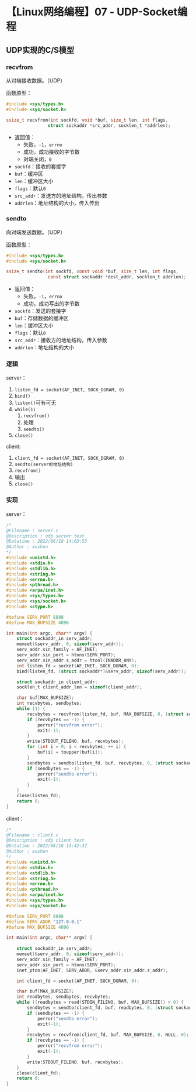 # 【Linux网络编程】07 - UDP-Socket编程


## UDP实现的C/S模型

### recvfrom
从对端接收数据。（UDP）

函数原型：  
```c
#include <sys/types.h>
#include <sys/socket.h>

ssize_t recvfrom(int sockfd, void *buf, size_t len, int flags,
                struct sockaddr *src_addr, socklen_t *addrlen);
```
- 返回值：
  - 失败，`-1`，`errno`
  - 成功，成功接收的字节数
  - 对端关闭，`0`
- `sockfd`：接收的套接字
- `buf`：缓冲区
- `len`：缓冲区大小
- `flags`：默认`0`
- `src_addr`：发送方的地址结构，传出参数
- `addrlen`：地址结构的大小，传入传出

### sendto
向对端发送数据。（UDP）

函数原型：  
```c
#include <sys/types.h>
#include <sys/socket.h>

ssize_t sendto(int sockfd, const void *buf, size_t len, int flags,
                const struct sockaddr *dest_addr, socklen_t addrlen);
```
- 返回值：
  - 失败，`-1`，`errno`
  - 成功，成功写出的字节数
- `sockfd`：发送的套接字
- `buf`：存储数据的缓冲区
- `len`：缓冲区大小
- `flags`：默认`0`
- `src_addr`：接收方的地址结构，传入参数
- `addrlen`：地址结构的大小

### 逻辑
server：
1. `listen_fd = socket(AF_INET, SOCK_DGRAM, 0)`
2. `bind()`
3. `listen()`可有可无
4. `while(1)`
   1. `recvfrom()`
   2. 处理
   3. `sendto()`
5. `close()`

client:  
1. `client_fd = socket(AF_INET, SOCK_DGRAM, 0)`
2. `sendto(server的地址结构)`
3. `recvfrom()`
4. 输出
5. `close()`

### 实现
server：  
```c
/*
@Filename : server.c
@Description : udp server test
@Datatime : 2022/06/18 14:03:53
@Author : xushun
*/
#include <unistd.h>
#include <stdio.h>
#include <stdlib.h>
#include <string.h>
#include <errno.h>
#include <pthread.h>
#include <arpa/inet.h>
#include <sys/types.h>
#include <sys/socket.h>
#include <ctype.h>

#define SERV_PORT 8888
#define MAX_BUFSIZE 4096

int main(int argc, char** argv) {
    struct sockaddr_in serv_addr;
    memset(&serv_addr, 0, sizeof(serv_addr));
    serv_addr.sin_family = AF_INET;
    serv_addr.sin_port = htons(SERV_PORT);
    serv_addr.sin_addr.s_addr = htonl(INADDR_ANY);
    int listen_fd = socket(AF_INET, SOCK_DGRAM, 0);
    bind(listen_fd, (struct sockaddr*)&serv_addr, sizeof(serv_addr));

    struct sockaddr_in client_addr;
    socklen_t client_addr_len = sizeof(client_addr);

    char buf[MAX_BUFSIZE];
    int recvbytes, sendbytes;
    while (1) {
        recvbytes = recvfrom(listen_fd, buf, MAX_BUFSIZE, 0, (struct sockaddr*)&client_addr, &client_addr_len);
        if (recvbytes == -1) {
            perror("recvfrom error");
            exit(-1);
        }
        write(STDOUT_FILENO, buf, recvbytes);
        for (int i = 0; i < recvbytes; ++ i) {
            buf[i] = toupper(buf[i]);
        }
        sendbytes = sendto(listen_fd, buf, recvbytes, 0, (struct sockaddr*)&client_addr, sizeof(client_addr));
        if (sendbytes == -1) {
            perror("sendto error");
            exit(-1);
        }
    }
    close(listen_fd);
    return 0;
}
```

client：  
```c
/*
@Filename : client.c
@Description : udp client test
@Datatime : 2022/06/18 13:42:37
@Author : xushun
*/
#include <unistd.h>
#include <stdio.h>
#include <stdlib.h>
#include <string.h>
#include <errno.h>
#include <pthread.h>
#include <arpa/inet.h>
#include <sys/types.h>
#include <sys/socket.h>

#define SERV_PORT 8888
#define SERV_ADDR "127.0.0.1"
#define MAX_BUFSIZE 4096

int main(int argc, char** argv) {
    
    struct sockaddr_in serv_addr;
    memset(&serv_addr, 0, sizeof(serv_addr));
    serv_addr.sin_family = AF_INET;
    serv_addr.sin_port = htons(SERV_PORT);
    inet_pton(AF_INET, SERV_ADDR, &serv_addr.sin_addr.s_addr);

    int client_fd = socket(AF_INET, SOCK_DGRAM, 0);

    char buf[MAX_BUFSIZE];
    int readbytes, sendbytes, recvbytes;
    while ((readbytes = read(STDIN_FILENO, buf, MAX_BUFSIZE)) > 0) {
        sendbytes = sendto(client_fd, buf, readbytes, 0, (struct sockaddr*)&serv_addr, sizeof(serv_addr));
        if (sendbytes == -1) {
            perror("sendto error");
            exit(-1);
        }
        recvbytes = recvfrom(client_fd, buf, MAX_BUFSIZE, 0, NULL, 0); // NULL 不关心对端地址
        if (recvbytes == -1) {
            perror("recvfrom error");
            exit(-1);
        }
        write(STDOUT_FILENO, buf, recvbytes);
    }
    close(client_fd);
    return 0;
}
```
